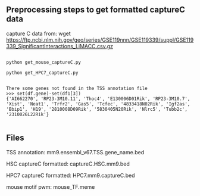 
## Preprocessing steps to get formatted captureC data

capture C data from: wget https://ftp.ncbi.nlm.nih.gov/geo/series/GSE119nnn/GSE119339/suppl/GSE119339_SignificantInteractions_LiMACC.csv.gz


```

python get_mouse_captureC.py

python get_HPC7_captureC.py


There some genes not found in the TSS annotation file
>>> set(df.gene)-set(df1[3])
{'AI662270', 'RP23-3M10.11', 'Thoc4', 'E130006D01Rik', 'RP23-3M10.7', 'Xist', 'Neat1', 'Trfr2', 'Gas5', 'Tcfec', '4833418N02Rik', 'Igf2as', 'Bbip1', 'H19', '2810008D09Rik', '5830405N20Rik', 'Nlrc5', 'Tubb2c', '2310026L22Rik'}


```

## Files

TSS annotation: mm9.ensembl_v67.TSS.gene_name.bed

HSC captureC formatted: captureC.HSC.mm9.bed

HPC7 captureC formatted: HPC7.mm9.captureC.bed

mouse motif pwm: mouse_TF.meme


